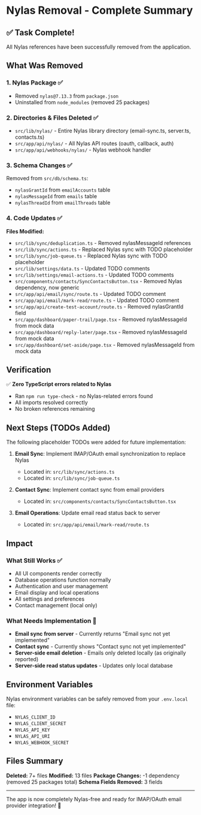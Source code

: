 # Nylas Removal - Complete Summary

## ✅ Task Complete!

All Nylas references have been successfully removed from the application.

## What Was Removed

### 1. Nylas Package ✅

- Removed `nylas@7.13.3` from `package.json`
- Uninstalled from `node_modules` (removed 25 packages)

### 2. Directories & Files Deleted ✅

- `src/lib/nylas/` - Entire Nylas library directory (email-sync.ts, server.ts, contacts.ts)
- `src/app/api/nylas/` - All Nylas API routes (oauth, callback, auth)
- `src/app/api/webhooks/nylas/` - Nylas webhook handler

### 3. Schema Changes ✅

Removed from `src/db/schema.ts`:

- `nylasGrantId` from `emailAccounts` table
- `nylasMessageId` from `emails` table
- `nylasThreadId` from `emailThreads` table

### 4. Code Updates ✅

**Files Modified:**

- `src/lib/sync/deduplication.ts` - Removed nylasMessageId references
- `src/lib/sync/actions.ts` - Replaced Nylas sync with TODO placeholder
- `src/lib/sync/job-queue.ts` - Replaced Nylas sync with TODO placeholder
- `src/lib/settings/data.ts` - Updated TODO comments
- `src/lib/settings/email-actions.ts` - Updated TODO comments
- `src/components/contacts/SyncContactsButton.tsx` - Removed Nylas dependency, now generic
- `src/app/api/email/sync/route.ts` - Updated TODO comment
- `src/app/api/email/mark-read/route.ts` - Updated TODO comment
- `src/app/api/create-test-account/route.ts` - Removed nylasGrantId field
- `src/app/dashboard/paper-trail/page.tsx` - Removed nylasMessageId from mock data
- `src/app/dashboard/reply-later/page.tsx` - Removed nylasMessageId from mock data
- `src/app/dashboard/set-aside/page.tsx` - Removed nylasMessageId from mock data

## Verification

✅ **Zero TypeScript errors related to Nylas**

- Ran `npm run type-check` - no Nylas-related errors found
- All imports resolved correctly
- No broken references remaining

## Next Steps (TODOs Added)

The following placeholder TODOs were added for future implementation:

1. **Email Sync**: Implement IMAP/OAuth email synchronization to replace Nylas
   - Located in: `src/lib/sync/actions.ts`
   - Located in: `src/lib/sync/job-queue.ts`
2. **Contact Sync**: Implement contact sync from email providers
   - Located in: `src/components/contacts/SyncContactsButton.tsx`

3. **Email Operations**: Update email read status back to server
   - Located in: `src/app/api/email/mark-read/route.ts`

## Impact

### What Still Works ✅

- All UI components render correctly
- Database operations function normally
- Authentication and user management
- Email display and local operations
- All settings and preferences
- Contact management (local only)

### What Needs Implementation 🚧

- **Email sync from server** - Currently returns "Email sync not yet implemented"
- **Contact sync** - Currently shows "Contact sync not yet implemented"
- **Server-side email deletion** - Emails only deleted locally (as originally reported)
- **Server-side read status updates** - Updates only local database

## Environment Variables

Nylas environment variables can be safely removed from your `.env.local` file:

- `NYLAS_CLIENT_ID`
- `NYLAS_CLIENT_SECRET`
- `NYLAS_API_KEY`
- `NYLAS_API_URI`
- `NYLAS_WEBHOOK_SECRET`

## Files Summary

**Deleted:** 7+ files
**Modified:** 13 files
**Package Changes:** -1 dependency (removed 25 packages total)
**Schema Fields Removed:** 3 fields

---

The app is now completely Nylas-free and ready for IMAP/OAuth email provider integration! 🎉



